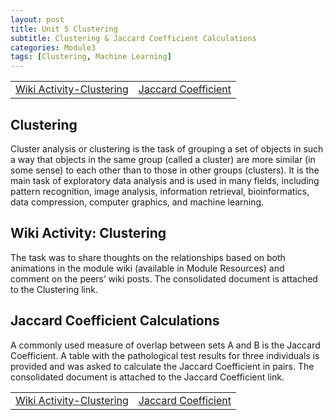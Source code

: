 ```yaml
---
layout: post
title: Unit 5 Clustering
subtitle: Clustering & Jaccard Coefficient Calculations
categories: Module3
tags: [Clustering, Machine Learning]
---
```

<html lang="en">

<table>
    <tr>
        <td><a href="../../../../artefacts/ML-Unit5-Wiki Activity- Clustering.pdf" target="_blank" class="button large">Wiki Activity-Clustering</a></td> 
        <td><a href="../../../../artefacts/ML-Unit5-Jaccard Coefficient Calculations.pdf" target="_blank" class="button large">Jaccard Coefficient</a></td> 
    </tr>
</table>

<body>

<h2>Clustering</h2>
<p>Cluster analysis or clustering is the task of grouping a set of objects in such a way that objects in the same group (called a cluster) are more similar (in some sense) to each other than to those in other groups (clusters). It is the main task of exploratory data analysis and is used in many fields, including pattern recognition, image analysis, information retrieval, bioinformatics, data compression, computer graphics, and machine learning. </p>

<h2>Wiki Activity: Clustering</h2>
<p>  The task was to share thoughts on the relationships based on both animations in the module wiki (available in Module Resources) and comment on the peers’ wiki posts. The consolidated document is attached to the Clustering link.</p>

<h2>Jaccard Coefficient Calculations</h2>
<p>A commonly used measure of overlap between sets A and B is the Jaccard Coefficient. A table with the pathological test results for three individuals is provided and was asked to calculate the Jaccard Coefficient in pairs. The consolidated document is attached to the Jaccard Coefficient link.
</p>

</body>
</html>
<table>
    <tr>
        <td><a href="../../../../artefacts/ML-Unit5-Wiki Activity- Clustering.pdf" target="_blank" class="button large">Wiki Activity-Clustering</a></td> 
        <td><a href="../../../../artefacts/ML-Unit5-Jaccard Coefficient Calculations.pdf" target="_blank" class="button large">Jaccard Coefficient</a></td> 
    </tr>
</table>

